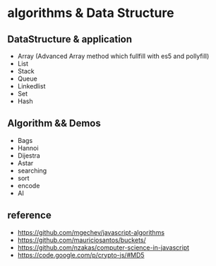 algorithms & Data Structure
==========

## DataStructure & application

- Array (Advanced Array method which fullfill with es5 and pollyfill)
- List
- Stack
- Queue
- Linkedlist
- Set
- Hash


## Algorithm && Demos

- Bags
- Hannoi
- Dijestra
- Astar
- searching
- sort
- encode
- AI

## reference

- https://github.com/mgechev/javascript-algorithms
- https://github.com/mauriciosantos/buckets/
- https://github.com/nzakas/computer-science-in-javascript
- https://code.google.com/p/crypto-js/#MD5

